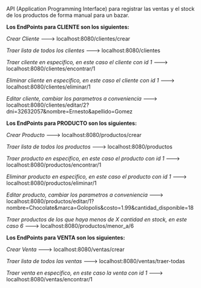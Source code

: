API (Application Programming Interface) para registrar las ventas y el stock de los productos de forma manual para un bazar.

**Los EndPoints para CLIENTE son los siguientes:**

*Crear Cliente* ---> 
localhost:8080/clientes/crear

*Traer lista de todos los clientes* ---> 
localhost:8080/clientes

*Traer cliente en especifico, en este caso el cliente con id 1* ---> 
localhost:8080/clientes/encontrar/1

*Eliminar cliente en especifico, en este caso el cliente con id 1* ---> 
localhost:8080/clientes/eliminar/1

*Editar cliente, cambiar los parametros a conveniencia* ---> 
localhost:8080/clientes/editar/2?dni=32632057&nombre=Ernesto&apellido=Gomez

**Los EndPoints para PRODUCTO son los siguientes:**

*Crear Producto* ---> 
localhost:8080/productos/crear

*Traer lista de todos los productos* ---> 
localhost:8080/productos

*Traer producto en especifico, en este caso el producto con id 1* ---> 
localhost:8080/productos/encontrar/1

*Eliminar producto en especifico, en este caso el producto con id 1* ---> 
localhost:8080/productos/eliminar/1

*Editar producto, cambiar los parametros a conveniencia* ---> 
localhost:8080/productos/editar/1?nombre=Chocolate&marca=Golopolis&costo=1.99&cantidad_disponible=18

*Traer productos de los que haya menos de X cantidad en stock, en este caso 6* ---> 
localhost:8080/productos/menor_a/6

**Los EndPoints para VENTA son los siguientes:**

*Crear Venta* ---> 
localhost:8080/ventas/crear

*Traer lista de todos las ventas* ---> 
localhost:8080/ventas/traer-todas

*Traer venta en especifico, en este caso la venta con id 1* ---> 
localhost:8080/ventas/encontrar/1
